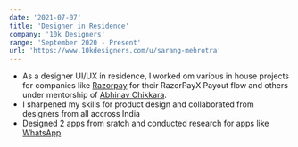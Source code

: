 ```yaml
---
date: '2021-07-07'
title: 'Designer in Residence'
company: '10k Designers'
range: 'September 2020 - Present'
url: 'https://www.10kdesigners.com/u/sarang-mehrotra'
---
```


- As a designer UI/UX in residence, I worked om various in house projects for companies like [Razorpay](https://razorpay.com/) for their RazorPayX Payout flow and others under mentorship of [Abhinav Chikkara](https://www.linkedin.com/in/abhinavchhikara/?originalSubdomain=dk).
- I sharpened my skills for product design and collaborated from designers from all accross India
- Designed 2 apps from sratch and conducted research for apps like [WhatsApp](/#work).

